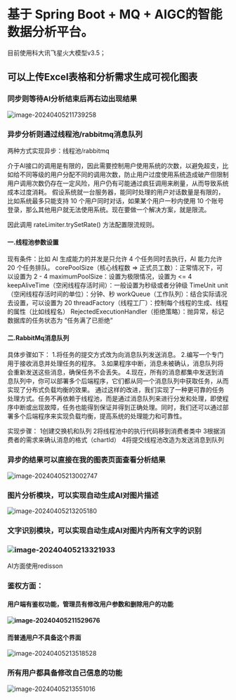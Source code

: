 # 基于 Spring Boot + MQ + AIGC的智能数据分析平台。

目前使用科大讯飞星火大模型v3.5；

## 可以上传Excel表格和分析需求生成可视化图表

### 同步则等待AI分析结束后再右边出现结果


![image-20240405211739258](D:\a_dev_project\Tsingshan-Intelligent-Analysis\Tsingshan-Intelligent-Analysis-Platform\imagea\image-20240405211739258.png)

### 异步分析则通过线程池/rabbitmq消息队列

两种方式实现异步：线程池/rabbitmq

介于AI接口的调用是有限的，因此需要控制用户使用系统的次数，以避免超支，比如给不同等级的用户分配不同的调用次数，防止用户过度使用系统造成破产但限制用户调用次数仍存在一定风险，用户仍有可能通过疯狂调用来刷量，从而导致系统成本过度消耗。
假设系统就一台服务器，能同时处理的用户对话数量是有限的，比如系统最多只能支持 10 个用户同时对话，如果某个用户一秒内使用 10 个账号登录，那么其他用户就无法使用系统。现在要做一个解决方案，就是限流。

因此调用 rateLimiter.trySetRate() 方法配置限流规则。

#### 一.线程池参数设置

现有条件：比如 AI 生成能力的并发是只允许 4 个任务同时去执行，AI 能力允许 20 个任务排队。 corePoolSize（核心线程数 => 正式员工数）：正常情况下，可以设置为 2 - 4  maximumPoolSize：设置为极限情况，设置为 <= 4 keepAliveTime（空闲线程存活时间）：一般设置为秒级或者分钟级 TimeUnit unit（空闲线程存活时间的单位）：分钟、秒 workQueue（工作队列）：结合实际请况去设置，可以设置为 20 threadFactory（线程工厂）：控制每个线程的生成、线程的属性（比如线程名） RejectedExecutionHandler（拒绝策略）：抛异常，标记数据库的任务状态为 “任务满了已拒绝”

#### 二.RabbitMq消息队列

具体步骤如下：
1.将任务的提交方式改为向消息队列发送消息。
2.编写一个专门用于接收消息并处理任务的程序。
3.如果程序中断，消息未被确认，消息队列将会重新发送这些消息，确保任务不会丢失。
4.现在，所有的消息都集中发送到消息队列中，你可以部署多个后端程序，它们都从同一个消息队列中获取任务，从而实现了分布式负载均衡的效果。
通过这样的改进，我们实现了一种更可靠的任务处理方式。任务不再依赖于线程池，而是通过消息队列来进行分发和处理，即使程序中断或出现故障，任务也能得到保证并得到正确处理。同时，我们还可以通过部署多个后端程序来实现负载均衡，提高系统的处理能力和可靠性。

实现步骤：
1创建交换机和队列
2将线程池中的执行代码移到消费者类中
3根据消费者的需求来确认消息的格式（chartId）
4将提交线程池改造为发送消息到队列

### 异步的结果可以直接在我的图表页面查看分析结果

![image-20240405213002747](D:\a_dev_project\Tsingshan-Intelligent-Analysis\Tsingshan-Intelligent-Analysis-Platform\imagea\image-20240405213002747.png)

### 图片分析模块，可以实现自动生成AI对图片描述

![image-20240405213205180](D:\a_dev_project\Tsingshan-Intelligent-Analysis\Tsingshan-Intelligent-Analysis-Platform\imagea\image-20240405213205180.png)

### 文字识别模块，可以实现自动生成AI对图片内所有文字的识别

### ![image-20240405213321933](D:\a_dev_project\Tsingshan-Intelligent-Analysis\Tsingshan-Intelligent-Analysis-Platform\imagea\image-20240405213321933.png)

AI方面使用redisson

### 鉴权方面：

#### 用户端有鉴权功能，管理员有修改用户参数和删除用户的功能

#### ![image-20240405211529676](D:\a_dev_project\Tsingshan-Intelligent-Analysis\Tsingshan-Intelligent-Analysis-Platform\imagea\image-20240405211529676.png)

#### 而普通用户不具备这个界面

![image-20240405213518528](D:\a_dev_project\Tsingshan-Intelligent-Analysis\Tsingshan-Intelligent-Analysis-Platform\imagea\image-20240405213518528.png)

### 所有用户都具备修改自己信息的功能

![image-20240405213551016](D:\a_dev_project\Tsingshan-Intelligent-Analysis\Tsingshan-Intelligent-Analysis-Platform\imagea\image-20240405213551016.png)